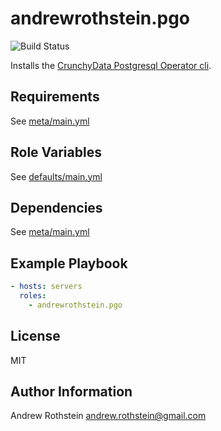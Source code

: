 andrewrothstein.pgo
=========

![Build Status](https://github.com/andrewrothstein/ansible-pgo/actions/workflows/build.yml/badge.svg)

Installs the [CrunchyData Postgresql Operator cli](https://github.com/CrunchyData/postgres-operator).

Requirements
------------

See [meta/main.yml](meta/main.yml)

Role Variables
--------------

See [defaults/main.yml](defaults/main.yml)

Dependencies
------------

See [meta/main.yml](meta/main.yml)

Example Playbook
----------------

```yml
- hosts: servers
  roles:
    - andrewrothstein.pgo
```

License
-------

MIT

Author Information
------------------

Andrew Rothstein <andrew.rothstein@gmail.com>
